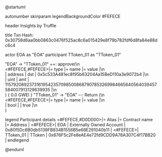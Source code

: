 

@startuml

autonumber
skinparam legendBackgroundColor #FEFECE

<style>
      header {
        HorizontalAlignment left
        FontColor purple
        FontSize 14
        Padding 10
      }
    </style>

header Insights by Truffle

title Txn Hash: 0x30758d6aa0bb0863c0476f525ac8c6a015429e8f79b782fdf6d8fa84e88dc6c4


actor EOA as "EOA"
participant TToken_01 as "TToken_01"

"EOA" -> "TToken_01" ++: approve(\n\
<#FEFECE,#FEFECE>|= type |= name |= value |\n\
| address | dst | 0x5c533A481ec8f95b63204Aa15BeD110a3e9072b4 |\n\
| uint | amt | 115792089237316195423570985008687907853269984665640564039457584007913129639935 |\n\
) { 0.0 GWEI }
"TToken_01" -> "EOA" --: Return (\n\
<#FEFECE,#FEFECE>|= type |= name |= value |\n\
| bool |  | true |\n\
)

legend
Participant details
<#FEFECE,#D0D000>|= Alias |= Contract name |= Address |
<#FEFECE>| EOA | Externally Owned Account | 0x80f5Dc6B0db5139FB834B1556B5e68E291040b11 |
<#FEFECE>| TToken_01 | TToken | 0x676F5c2Fe8eAE4e72fd9CDD9A78A307C4f17BB20 |
endlegend

@enduml